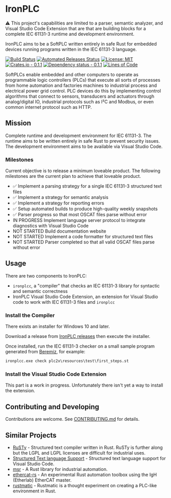 # IronPLC

⚠ This project's capabilities are limited to a parser, semantic analyzer, and
Visual Studio Code Extension that are that are building blocks for a complete
IEC 61131-3 runtime and development environment.

IronPLC aims to be a SoftPLC written entirely in safe Rust for embedded
devices running programs written in the IEC 61131-3 language.

[![Build Status](https://github.com/garretfick/ironplc/workflows/Build%20and%20Test/badge.svg)](https://github.com/garretfick/ironplc/actions?query=workflow%3ABuild-and-Test)
[![Automated Releases Status](https://github.com/garretfick/ironplc/workflows/Publish%20IronPLC%20Releases/badge.svg)](https://github.com/garretfick/ironplc/actions?query=workflow%3APublish-IronPLC-Releases)
[![License: MIT](https://img.shields.io/badge/License-MIT-green.svg)](https://opensource.org/licenses/MIT)
[![Crates.io - 0.1.1](https://img.shields.io/crates/v/ironplc-plc2x)](https://crates.io/crates/ironplc-plc2x)
[![Dependency status - 0.1.1](https://deps.rs/crate/ironplc-plc2x/0.1.1/status.svg)](https://deps.rs/crate/ironplc-plc2x/0.1.1)
[![Lines of Code](https://tokei.rs/b1/github/garretfick/ironplc)](https://github.com/XAMPPRocky/tokei)

SoftPLCs enable embedded and other computers to operate as programmable logic
controllers (PLCs) that execute all sorts of processes from home automation
and factories machines to industrial process and electrical power grid control.
PLC devices do this by implementing control algorithms that connect to sensors,
transducers and actuators through analog/digital IO, industrial protocols such as
I²C and Modbus, or even common internet protocol such as HTTP.

## Mission

Complete runtime and development environment for IEC 61131-3. The runtime aims
to be written entirely in safe Rust to prevent security issues. The development
environment aims to be available via Visual Studio Code.

### Milestones

Current objective is to release a minimum loveable product. The following
milestones are the current plan to achieve that loveable product.

* ✅ Implement a parsing strategy for a single IEC 61131-3 structured text files
* ✅ Implement a strategy for semantic analysis
* ✅ Implement a strategy for reporting errors
* ✅ Setup automated builds to produce high-quality weekly snapshots
* ✅ Parser progress so that most OSCAT files parse without error
* IN PROGRESS Implement language server protocol to integrate diagnostics with Visual Studio Code
* NOT STARTED Build documentation website
* NOT STARTED Implement a code formatter for structured text files
* NOT STARTED Parser completed so that all valid OSCAT files parse without error

## Usage

There are two components to IronPLC:

* `ironplcc`, a "compiler" that checks an IEC 61131-3 library for
syntactic and semantic correctness
* IronPLC Visual Studio Code Extension, an extension for Visual Studio code
  to work with IEC 61131-3 files and `ironplcc`

### Install the Compiler

There exists an installer for Windows 10 and later.

Download a release from [IronPLC releases](https://github.com/garretfick/ironplc/releases)
then execute the installer.

Once installed, run the IEC 61131-3 checker on a small sample program generated
from [Beremiz](https://beremiz.org/), for example:

```cmd
ironplcc.exe check plc2x\resources\test\first_steps.st
```

### Install the Visual Studio Code Extension

This part is a work in progress. Unfortunately there isn't yet a way to install
the extension.

## Contributing and Developing

Contributions are welcome. See [CONTRIBUTING.md](contributing.md) for details.

## Similar Projects

* [RuSTy](https://github.com/PLC-lang/rusty) - Structured text compiler written in Rust. RuSTy is further along but the LGPL and LGPL licenses are difficult for industrial uses.
* [Structured Text language Support](https://github.com/Serhioromano/vscode-st) - Structured text language support for Visual Studio Code.
* [msr](https://github.com/slowtec/msr) - A Rust library for industrial automation.
* [ethercat-rs](https://github.com/birkenfeld/ethercat-rs) - An experimental Rust automation toolbox using the IgH (Etherlab) EtherCAT master.
* [rustmatic](https://github.com/NOP0/rustmatic) - Rustmatic is a thought experiment on creating a PLC-like environment in Rust.
